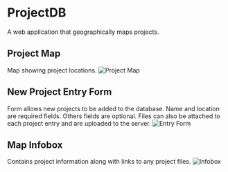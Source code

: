# ProjectDB
A web application that geographically maps projects.

## Project Map
Map showing project locations.
![Project Map](https://raw.github.com/cheebz/ProjectDB/master/pics/Project%20Map.jpg?raw=true)

## New Project Entry Form
Form allows new projects to be added to the database.  Name and location are required fields.  Others fields are optional.  Files can also be attached to each project entry and are uploaded to the server.
![Entry Form](https://raw.github.com/cheebz/ProjectDB/master/pics/Entry%20Form.jpg?raw=true)

## Map Infobox
Contains project information along with links to any project files.
![Infobox](https://raw.github.com/cheebz/ProjectDB/master/pics/Infobox.jpg?raw=true)
